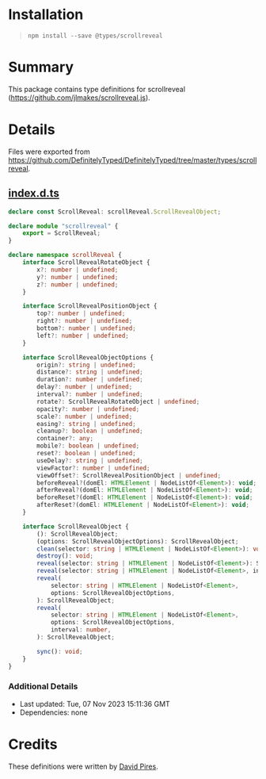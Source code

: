 # Installation
> `npm install --save @types/scrollreveal`

# Summary
This package contains type definitions for scrollreveal (https://github.com/jlmakes/scrollreveal.js).

# Details
Files were exported from https://github.com/DefinitelyTyped/DefinitelyTyped/tree/master/types/scrollreveal.
## [index.d.ts](https://github.com/DefinitelyTyped/DefinitelyTyped/tree/master/types/scrollreveal/index.d.ts)
````ts
declare const ScrollReveal: scrollReveal.ScrollRevealObject;

declare module "scrollreveal" {
    export = ScrollReveal;
}

declare namespace scrollReveal {
    interface ScrollRevealRotateObject {
        x?: number | undefined;
        y?: number | undefined;
        z?: number | undefined;
    }

    interface ScrollRevealPositionObject {
        top?: number | undefined;
        right?: number | undefined;
        bottom?: number | undefined;
        left?: number | undefined;
    }

    interface ScrollRevealObjectOptions {
        origin?: string | undefined;
        distance?: string | undefined;
        duration?: number | undefined;
        delay?: number | undefined;
        interval?: number | undefined;
        rotate?: ScrollRevealRotateObject | undefined;
        opacity?: number | undefined;
        scale?: number | undefined;
        easing?: string | undefined;
        cleanup?: boolean | undefined;
        container?: any;
        mobile?: boolean | undefined;
        reset?: boolean | undefined;
        useDelay?: string | undefined;
        viewFactor?: number | undefined;
        viewOffset?: ScrollRevealPositionObject | undefined;
        beforeReveal?(domEl: HTMLElement | NodeListOf<Element>): void;
        afterReveal?(domEl: HTMLElement | NodeListOf<Element>): void;
        beforeReset?(domEl: HTMLElement | NodeListOf<Element>): void;
        afterReset?(domEl: HTMLElement | NodeListOf<Element>): void;
    }

    interface ScrollRevealObject {
        (): ScrollRevealObject;
        (options: ScrollRevealObjectOptions): ScrollRevealObject;
        clean(selector: string | HTMLElement | NodeListOf<Element>): void;
        destroy(): void;
        reveal(selector: string | HTMLElement | NodeListOf<Element>): ScrollRevealObject;
        reveal(selector: string | HTMLElement | NodeListOf<Element>, interval: number): ScrollRevealObject;
        reveal(
            selector: string | HTMLElement | NodeListOf<Element>,
            options: ScrollRevealObjectOptions,
        ): ScrollRevealObject;
        reveal(
            selector: string | HTMLElement | NodeListOf<Element>,
            options: ScrollRevealObjectOptions,
            interval: number,
        ): ScrollRevealObject;

        sync(): void;
    }
}

````

### Additional Details
 * Last updated: Tue, 07 Nov 2023 15:11:36 GMT
 * Dependencies: none

# Credits
These definitions were written by [David Pires](https://github.com/Davidblkx).
